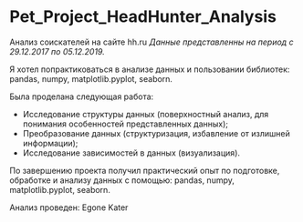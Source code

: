 # Pet_Project_HeadHunter_Analysis
Анализ соискателей на сайте hh.ru
*Данные представленны на период с 29.12.2017 по 05.12.2019.*

Я хотел попрактиковаться в анализе данных и пользовании библиотек: pandas, numpy, matplotlib.pyplot, seaborn.

Была проделана следующая работа:
* Исследование структуры данных (поверхностный анализ, для понимания особенностей представленных данных);
* Преобразование данных (структуризация, избавление от излишней информации);
* Исследование зависимостей в данных (визуализация).

По завершению проекта получил практический опыт по подготовке, обработке и анализу данных с помощью: pandas, numpy, matplotlib.pyplot, seaborn.


Анализ проведен:
 Egone Kater
